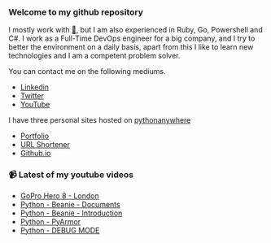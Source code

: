 ### Welcome to my github repository

I mostly work with [:snake:](https://www.python.org/), but I am also experienced in Ruby, Go, Powershell and C#. I work as a Full-Time DevOps engineer for a big company, and I try to better the environment on a daily basis, apart from this I like to learn new technologies and I am a competent problem solver.

You can contact me on the following mediums.
- [Linkedin](https://www.linkedin.com/in/r3ap3rpy)
- [Twitter](https://twitter.com/r3ap3rpy)
- [YouTube](https://www.youtube.com/channel/UC1qkMXH8d2I9DDAtBSeEHqg)

I have three personal sites hosted on [pythonanywhere](https://www.pythonanywhere.com/)
- [Portfolio](http://r3ap3rpy.pythonanywhere.com/)
- [URL Shortener](http://shortenpy.pythonanywhere.com/)
- [Github.io](https://r3ap3rpy.github.io/)

### :video_camera: Latest of my youtube videos
<!-- YOUTUBE:START -->
- [GoPro Hero 8 - London](https://www.youtube.com/watch?v=iQCMbZy6vQY)
- [Python - Beanie - Documents](https://www.youtube.com/watch?v=vxSwM0_hm8c)
- [Python - Beanie - Introduction](https://www.youtube.com/watch?v=JVfA17t3HbI)
- [Python - PyArmor](https://www.youtube.com/watch?v=6p35DtbDBKo)
- [Python - DEBUG MODE](https://www.youtube.com/watch?v=QcwRxnHb_b4)
<!-- YOUTUBE:END -->

